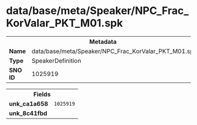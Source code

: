 <h1>data/base/meta/Speaker/NPC_Frac_KorValar_PKT_M01.spk</h1><table><tr><th colspan="100%">Metadata</th></tr><tr><td><b>Name</b></td><td>data/base/meta/Speaker/NPC_Frac_KorValar_PKT_M01.spk</td></tr><tr><td><b>Type</b></td><td>SpeakerDefinition</td></tr><tr><td><b>SNO ID</b></td><td>1025919</td></tr></table>

<table><tr><th colspan="100%">Fields</th></tr><tr><td><b>unk_ca1a658</b></td><td><code>1025919</code></td></tr><tr><td><b>unk_8c41fbd</b></td><td></td></tr></table>

